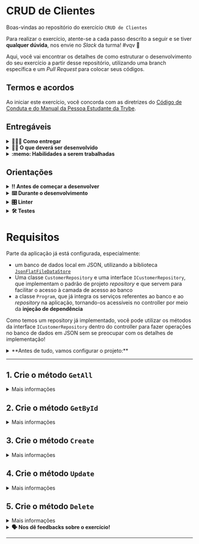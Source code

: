 # CRUD de Clientes

Boas-vindas ao repositório do exercício `CRUD de Clientes`

Para realizar o exercício, atente-se a cada passo descrito a seguir e se tiver **qualquer dúvida**, nos envie no _Slack_ da turma! #vqv 🚀

Aqui, você vai encontrar os detalhes de como estruturar o desenvolvimento do seu exercício a partir desse repositório, utilizando uma branch específica e um _Pull Request_ para colocar seus códigos.

## Termos e acordos

Ao iniciar este exercício, você concorda com as diretrizes do [Código de Conduta e do Manual da Pessoa Estudante da Trybe](https://app.betrybe.com/learn/student-manual/codigo-de-conduta-da-pessoa-estudante).

## Entregáveis

<details>
<summary><strong>🤷🏽‍♀️ Como entregar</strong></summary>

Para entregar o seu exercício, você deverá criar um _Pull Request_ neste repositório.

Lembre-se que você pode consultar nosso conteúdo sobre [Git & GitHub](https://app.betrybe.com/learn/course/5e938f69-6e32-43b3-9685-c936530fd326/module/fc998c60-386e-46bc-83ca-4269beb17e17/section/fe827a71-3222-4b4d-a66f-ed98e09961af/day/1a530297-e176-4c79-8ed9-291ae2950540/lesson/2b2edce7-9c49-4907-92a2-aa571f823b79) e nosso [Blog - Git & GitHub](https://blog.betrybe.com/tecnologia/git-e-github/) sempre que precisar!

</details>
  
<details>
<summary><strong>🧑‍💻 O que deverá ser desenvolvido</strong></summary>

Agora que você já sabe como criar uma API básica, com controllers funcionais que implementam um CRUD, que tal testarmos isso na prática?

Vamos imaginar que você precisa construir uma API para uma plataforma financeira que registre um banco de dados de clientes e suas transações. Seu desafio será implementar os métodos do controller `CustomerController` e os testes necessários para validar o seu funcionamento.

</details>
  
<details>
  <summary><strong>:memo: Habilidades a serem trabalhadas</strong></summary>

Neste exercício, verificamos se você é capaz de:

- Recordar a sintaxe básica do C# para declaração de variáveis, estruturas de controle e definição de classes.
- Identificar as operações de CRUD (Create, Read, Update, Delete) e sua finalidade.
- Compreender o uso de classes, métodos e propriedades no contexto do CRUD.
- Implementar classes e métodos para representar entidades e suas operações no CRUD.
- Desenvolver as funcionalidades de criação, leitura, atualização e exclusão de dados.

</details>

## Orientações
  
<details>

   <summary><strong>‼ Antes de começar a desenvolver </strong></summary>

<!-- 🤔 [HS] Aqui, deve-se adicionar os comandos mais utilizados e orientações de como preparar o repositório. Atualize o nome do repositório do exercício nas instruções a seguir -->

1. Clone o repositório

- Use o comando: `git@github.com:betrybe/csharp-001-exercicio-crud-de-clientes.git`
- Entre na pasta do repositório que você acabou de clonar:
    - `cd csharp-001-exercicio-crud-de-clientes`

2. Instale as dependências

    - npm install

3. Crie uma branch a partir da branch `main`

- Verifique que você está na branch `main`
    - Exemplo: `git branch`
- Se você não estiver, mude para a branch `main`
    - Exemplo: `git checkout main`
- Agora, crie uma branch à qual você vai submeter os `commits` do seu exercício:
    - Você deve criar uma branch no seguinte formato: `nome-sobrenome-nome-do-exercício`;
    - Exemplo: `git checkout -b maria-soares-csharp-001-exercicio-crud-de-clientes`

4. Crie na raiz do exercício os arquivos que você precisará desenvolver:

- Verifique que você está na raiz do exercício:
    - Exemplo: `pwd` -> o retorno vai ser algo tipo _/Users/maria/code/**csharp-001-exercicio-crud-de-clientes**_
- Crie os arquivos index.html e style.css:
    - Exemplo: `touch index.html style.css`

5. Adicione as mudanças ao _stage_ do Git e faça um `commit`

- Verifique que as mudanças ainda não estão no _stage_:
    - Exemplo: `git status` (devem aparecer listados os novos arquivos em vermelho)
- Adicione o novo arquivo ao _stage_ do Git:
    - Exemplo:
        - `git add .` (adicionando todas as mudanças - _que estavam em vermelho_ - ao stage do Git)
        - `git status` (devem aparecer listados os arquivos em verde)
- Faça o `commit` inicial:
    - Exemplo:
        - `git commit -m 'iniciando o exercício. VAMOS COM TUDO :rocket:'` (fazendo o primeiro commit)
        - `git status` (deve aparecer uma mensagem tipo _nothing to commit_ )

6. Adicione a sua branch com o novo `commit` ao repositório remoto

- Usando o exemplo anterior: `git push -u origin maria-soares-csharp-001-exercicio-crud-de-clientes`

7. Crie um novo `Pull Request` _(PR)_

- Vá até a página de _Pull Requests_ do [repositório no GitHub](https://github.com/tryber/csharp-001-exercicio-crud-de-clientes/pulls)
    - Clique no botão verde _"New pull request"_
    - Clique na caixa de seleção _"Compare"_ e escolha a sua branch **com atenção**
- Coloque um título para o seu _Pull Request_
    - Exemplo: _"Cria tela de busca"_
- Clique no botão verde _"Create pull request"_

- Adicione uma descrição para o _Pull Request_, um título nítido que o identifique, e clique no botão verde _"Create pull request"_

 <img width="1335" alt="Exemplo de pull request" src="https://user-images.githubusercontent.com/42356399/166255109-b95e6eb4-2503-45e5-8fb3-cf7caa0436e5.png">

- Volte até a [página de _Pull Requests_ do repositório](https://github.com/tryber/csharp-001-exercicio-crud-de-clientes/pulls) e confira que o seu _Pull Request_ está criado

</details>

<details>

<summary><strong>⌨️ Durante o desenvolvimento</strong></summary>

Faça `commits` das alterações que você fizer no código regularmente, pois assim você garante visibilidade para o time da Trybe e treina essa prática para o mercado de trabalho :) ;

- Lembre-se de sempre após um (ou alguns) `commits` atualizar o repositório remoto;
- Os comandos que você utilizará com mais frequência são:
    - `git status` _(para verificar o que está em vermelho - fora do stage - e o que está em verde - no stage)_;
    - `git add` _(para adicionar arquivos ao stage do Git)_;
    - `git commit` _(para criar um commit com os arquivos que estão no stage do Git)_;
    - `git push -u origin nome-da-branch` _(para enviar o commit para o repositório remoto na primeira vez que fizer o `push` de uma nova branch)_;
    - `git push` _(para enviar o commit para o repositório remoto após o passo anterior)_.

</details>

<details>
<summary><strong>🎛 Linter</strong></summary>

  Usaremos o [NetAnalyzer](https://docs.microsoft.com/pt-br/dotnet/fundamentals/code-analysis/overview) para fazer a análise estática do seu código.

  Este projeto já vem com as dependências relacionadas ao _linter_ configuradas no arquivo `.csproj`.

  O analisador já é instalado pelo plugin da `Microsoft C#` no `VSCode`. Para isso, basta fazer o download do [plugin](https://marketplace.visualstudio.com/items?itemName=ms-dotnettools.csharp) e instalá-lo.

⚠️ **PULL REQUESTS COM ISSUES NO LINTER NÃO SERÃO AVALIADAS. ATENTE-SE PARA RESOLVÊ-LAS ANTES DE FINALIZAR O DESENVOLVIMENTO!** ⚠️

</details>
  
<details>
<summary><strong>🛠 Testes</strong></summary>

O .NET já possui sua própria plataforma de testes.

  Este projeto já vem configurado e com suas dependências.

  ### Executando todos os testes

  Para executar os testes com o .NET, execute o comando dentro do diretório do seu projeto `src/<project>` ou de seus testes `src/<project>.Test`!

  ```
  dotnet test
  ```

  ### Executando um teste específico

  Para executar um teste específico, basta executar o comando `dotnet test --filter Name~TestMethod1`.

  :warning: **Importante:** o comando irá executar testes cujo nome contém `TestMethod1`.

  :warning: **O avaliador automático não necessariamente avalia seu projeto na ordem em que os requisitos aparecem no readme. Isso acontece para deixar o processo de avaliação mais rápido. Então, não se assuste se isso acontecer, ok?**

  ### Outras opções para testes
  - Algumas opções que podem lhe ajudar são:
    -  `-?|-h|--help`: exibe a descrição completa de como utilizar o comando.
    -  `-t|--list-tests`: lista todos os testes, ao invés de executá-los.
    -  `-v|--verbosity <LEVEL>`: define o nível de detalhe na resposta dos testes.
      - `q | quiet`
      - `m | minimal`
      - `n | normal`
      - `d | detailed`
      - `diag | diagnostic`
      - Exemplo de uso:
         ```
           dotnet test -v diag
         ```
         ou
         ```
           dotnet test --verbosity=diagnostic
         ```

</details>

# Requisitos

Parte da aplicação já está configurada, especialmente:
- um banco de dados local em JSON, utilizando a biblioteca [`JsonFlatFileDataStore`](https://github.com/ttu/json-flatfile-datastore)
- Uma classe `CustomerRepository` e uma interface `ICustomerRepository`, que implementam o padrão de projeto _repository_ e que servem para facilitar o acesso à camada de acesso ao banco
- a classe `Program`, que já integra os serviços referentes ao banco e ao _repository_ na aplicação, tornando-os acessíveis no controller por meio da **injeção de dependência**

Como temos um repository já implementado, você pode utilizar os métodos da interface `ICustomerRepository` dentro do controller para fazer operações no banco de dados em JSON sem se preocupar com os detalhes de implementação!

<details>
  <summary> **Antes de tudo, vamos configurar o projeto:**</summary>
  
  ### Configurando o `CustomerController`
  <details>
    <summary>A classe <code>CustomerController</code> deve ser decorada com o atributo <code>ApiController</code></summary><br />

  Esse atributo irá permitir que o controller seja detectado como tal pela aplicação.

  </details>

  <details>
    <summary>A classe <code>CustomerController</code> deve utilizar o atributo <code>Route</code> para determinar uma rota base <code>"/controller"</code></summary><br />

  A rota definida no atributo Route será usada como base por todos os métodos do controller.

  </details>

  <details>
    <summary>A classe <code>CustomerController</code> deve herdar da classe <code>ControllerBase</code></summary><br />

  Essa classe define métodos úteis que retornarão objetos derivados de ActionResult e poderão ser usados nos métodos do controller para retornar respostas HTTP completas de forma simples.

  </details>

  <details>
    <summary>A classe <code>CustomerController</code> deve possuir um campo privado e somente leitura do tipo <code>ICustomerRepository</code></summary><br />

  Esse campo, que armazenará uma referência ao singleton do repositório, poderá ser utilizada para invocar os seus métodos e, através deles, ler e modificar informações armazenadas no banco.

  </details>

  <details>
    <summary>A classe <code>CustomerController</code> deve possuir um controller que receba um <code>ICustomerRepository</code> e o atribua ao campo criado anteriormente</summary><br />

  O serviço <code>CustomerRepository</code> será passado para o controller automaticamente, por injeção de dependência, pois trata-se de um dos serviços preconfigurados na classe <code>Program</code>.

  </details>
</details>

---

## 1. Crie o método `GetAll`

<details>

<summary> Mais informações
</summary>

Cria sua lógica em src/CustomerCrud/Controllers/CustomerController.cs

Ao acessar a rota <code>"GET /controller"</code> devemos receber em resposta um array JSON contendo todos os objetos do tipo <code>Customer</code> salvos no banco.

Crie também os testes para a rota GetAll em src/CustomerCrud.Test/CustomerControllerTest.cs

Dica: O método <code>Ok()</code> do <code>ControllerBase</code> pode ser utilizado para facilitar esse retorno.

**O que será testado:**

 - O método <code>GetAll</code> deve ser acessível por uma requisição <code>GET</code> na rota <code>"/controller"</code>
   - Como a rota usada é a mesma que a rota base, apenas é necessário utilizar neste método o atributo que represente o verbo HTTP correto, sem nenhum parâmetro a mais.

 - O método <code>GetAll</code> deve responder com um <code>ActionResult</code> (ou derivado) contendo o status <code>200 (Ok)</code>, caso a leitura ocorra corretamente

 - A resposta do método <code>GetAll</code> deve retornar em seu corpo todas as entradas do banco

 - O método <code>GetAllTest</code> deve conter os testes para o método <code>GetAll</code>:
  - Uma chamada <code>GET</code> para a rota <code>"/customers"</code> utilizando o <code>_client</code>
  - Um mock do método <code>GetAll()</code> do repositório, configurado usando o <code>_repositoryMock</code>
  - Uma verificação de que a resposta retornada pela chamada ao cliente é do tipo <code>200 (Ok)</code>
  - Uma verificação de que o conteúdo da resposta é equivalente ao objeto retornado pelo mock
  - Uma verificação de que o método mockado foi chamado uma única vez

</details>

## 2. Crie o método `GetById`

<details>

<summary> Mais informações
</summary>

Cria sua lógica em src/CustomerCrud/Controllers/CustomerController.cs

O método <code>GetById</code> deve retornar em seu corpo apenas a entrada com o <code>Id</code> indicado, caso a leitura ocorra corretamente
  - Ao usar essa rota devemos receber um objeto único em JSON, cujo <code>Id</code> corresponda ao valor passado na URL.

Crie também os testes para a rota GetById em src/CustomerCrud.Test/CustomerControllerTest.cs

Dica: O método <code>Ok()</code> e <code>NotFound()</code> do <code>ControllerBase</code> pode ser utilizado para facilitar esse retorno.

**O que será testado:**

  - O método <code>GetById</code> deve ser acessível por uma requisição <code>GET</code> na rota <code>"/controller/{id}"</code>
    - Como a rota usada possui um <code>query parameter</code>, além do atributo que represente o verbo HTTP correto, é necessário indicar também o parâmetro recebido.

  - O método <code>GetById</code> deve responder com um <code>ActionResult</code> (ou derivado) contendo o status <code>200 (Ok)</code>, caso a leitura ocorra corretamente

  - O método <code>GetById</code> deve responder com um <code>ActionResult</code> (ou derivado) contendo o status <code>404 (Not Found)</code>, caso não haja um objeto com o <code>Id</code> passado

  - O método <code>GetById</code> deve retornar em seu corpo a mensagem <code>"Customer not found"</code>, caso não haja um objeto com o <code>Id</code> passado
    - Ao usar essa rota devemos receber apenas uma <code>string</code> indicando que não há nenhum objeto que possua o <code>Id</code> correspondente.

  - O método <code>GetByIdTest</code> deve conter os testes para o método <code>GetById</code>:
    - Uma chamada <code>GET</code> para a rota <code>G"/customers/1"</code> utilizando o <code>_client</code>
    - Um mock do método <code>GetById()</code> do repositório, configurado usando o <code>_repositoryMock</code>
    - O método mockado deve retornar o objeto correto apenas se receber o id `1`
    - Uma verificação de que a resposta retornada pela chamada ao cliente é do tipo <code>200 (Ok)</code>
    - Uma verificação de que o conteúdo da resposta é equivalente ao objeto retornado pelo mock
    - Uma verificação de que o método mockado foi chamado uma única vez

</details>

## 3. Crie o método `Create`

<details>

<summary> Mais informações
</summary>

Cria sua lógica em src/CustomerCrud/Controllers/CustomerController.cs

O método <code>Create</code> deve retornar em seu corpo o objeto criado, contendo o <code>Id</code> e os timestamps de criação e update atribuídos
  - Ao usar essa rota, devemos receber um objeto único em JSON, cujo <code>Id</code> seja único e corretamente atribuído e cujos <code>CreatedAt</code> e <code>UpdatedAt</code> sejam criados praticamente no mesmo instante (é tolerável uma diferença de até 100 ms).

Crie também os testes para a rota Create em src/CustomerCrud.Test/CustomerControllerTest.cs

Dica: O método <code>CreatedAtAction()</code> do <code>ControllerBase</code> pode ser utilizado para facilitar esse retorno.

**O que será testado:**

  - O método <code>Create</code> deve ser acessível por uma requisição <code>POST</code> na rota <code>"/controller"</code>

  - O método <code>Create</code> deve responder com um <code>ActionResult</code> (ou derivado) contendo o status <code>201 (Created)</code>, caso a criação ocorra corretamente

  - O método <code>Create</code> deve ter um atributo <code>location</code> no header da resposta com a rota do <code>GetById</code> que pode acessar o objeto criado

  - O método <code>CreateTest</code> deve conter os testes para o método <code>Create</code>:
    - Uma chamada <code>POST</code> para a rota `"/customers"</code> utilizando o <code>_client</code>
    - Um mock do método <code>GetNextIdValue()</code> do repositório, configurado usando o <code>_repositoryMock</code>
    - Um mock do método <code>Create()</code> do repositório, configurado usando o <code>_repositoryMock</code>
    - O método mockado deve retornar o objeto correto apenas se receber um objeto com o mesmo id retornado pelo mock de <code>GetNextIdValue()</code>
    - Uma verificação de que a resposta retornada pela chamada ao cliente é do tipo <code>201 (Created)</code>
    - Verificações de que os campos do objeto retornado possuem os valores esperados
    - Verificações de que os métodos mockados foram chamados uma única vez cada

</details>

## 4. Crie o método `Update`

<details>

<summary> Mais informações
</summary>

Cria sua lógica em src/CustomerCrud/Controllers/CustomerController.cs

O método <code>Update</code> deve retornar em seu corpo apenas uma mensagem <code>"Customer {id} updated"</code> caso a atualização seja bem-sucedida
  - Ao usar essa rota, devemos receber um objeto único em JSON, cujo <code>Id</code> corresponda ao valor passado na URL.

Crie também os testes para a rota Update em src/CustomerCrud.Test/CustomerControllerTest.cs

Dica: O método <code>Ok()</code> e <code>NotFound()</code> do <code>ControllerBase</code> pode ser utilizado para facilitar esse retorno.

**O que será testado:**

  - O método <code>Update</code> deve ser acessível por uma requisição <code>PUT</code> na rota <code>"/  controller/{id}"</code>
    - Como a rota usada possui um query parameter, além do atributo que represente o verbo HTTP correto, é necessário indicar também o parâmetro recebido.

  - O método <code>Update</code> deve responder com um <code>ActionResult</code> (ou derivado) contendo o status <code>200 (Ok)</code>, caso a atualização ocorra corretamente

  - O método <code>Update</code> deve responder com um <code>ActionResult</code> (ou derivado) contendo o status <code>404 (Not Found)</code>, caso não haja um objeto com o <code>Id</code> passado

  - O método <code>Update</code> deve retornar em seu corpo a mensagem <code>"Customer not found"</code>, caso não haja um objeto com o <code>Id</code> passado

  - O método <code>UpdateTest</code> deve conter os testes para o método <code>Update</code>
    - Uma chamada <code>PUT</code> para a rota <code>"/customers/1"</code> utilizando o <code>_client</code>
    - Um mock do método <code>Update()</code> do repositório, configurado usando o <code>_repositoryMock</code>
      - O método mockado deve retornar <code>true`</code> apenas se receber o id <code>1</code>
    - Uma verificação de que a resposta retornada pela chamada ao cliente é do tipo <code>200 (Ok)</code>
    - Uma verificação de que o corpo da resposta é a mensagem <code>"Customer 1 updated"</code>
    - Uma verificação de que o método mockado foi chamado uma única vez

</details>

## 5. Crie o método `Delete`

<details>

<summary> Mais informações
</summary>

Cria sua lógica em src/CustomerCrud/Controllers/CustomerController.cs

O método <code>Delete</code> deve retornar em seu corpo a mensagem <code>"Customer not found"</code>, caso não haja um objeto com o <code>Id</code> passado

Crie também os testes para a rota Delete em src/CustomerCrud.Test/CustomerControllerTest.cs

Dica: O método <code>NoContent()</code> do <code>ControllerBase</code> pode ser utilizado para facilitar esse retorno.

**O que será testado:**

  - O método <code>Delete</code> deve ser acessível por uma requisição <code>DELETE</code> na rota <code>"/controller/{id}"</code>
    - Como a rota usada possui um query parameter, além do atributo que represente o verbo HTTP correto, é necessário indicar também o parâmetro recebido.

  - O método <code>Delete</code> deve responder com um <code>ActionResult</code> (ou derivado) contendo o status <code>204 (No Content)</code>, caso a deleção ocorra corretamente

  - O método <code>Delete</code> deve responder com um <code>ActionResult</code> (ou derivado) contendo o status <code>404 (Not Found)</code>, caso não haja um objeto com o <code>Id</code> passado

  - O método <code>Delete</code> deve retornar em seu corpo a mensagem <code>"Customer not found"</code>, caso não haja um objeto com o <code>Id</code> passado

  - O método <code>DeleteTest</code> deve conter os testes para o método <code>Delete</code>
    - Uma chamada <code>DELETE</code> para a rota <code>"/customers/1"</code> utilizando o <code>_client</code>
    - Um mock do método <code>Delete()</code> do repositório, configurado usando o <code>_repositoryMock</code>
      - O método mockado deve retornar <code>true</code> apenas se receber o id <code>1</code>
    - Uma verificação de que a resposta retornada pela chamada ao cliente é do tipo <code>204 (No Content)</code>
    - Uma verificação de que o método mockado foi chamado uma única vez

</details>

<details>
<summary><strong> 🗣 Nos dê feedbacks sobre o exercício!</strong></summary>

Ao finalizar e submeter o exercício, não se esqueça de avaliar sua experiência preenchendo o [formulário](https://be-trybe.typeform.com/to/ZTeR4IbH#cohort_hidden=CH1&template=betrybe/csharp-0x-exercicio-crud-de-clientes).
**Leva menos de 3 minutos!**

</details>

---

<!-- mdi versão 1.0 exercício como projeto ⚠️ não exclua esse comentário -->

